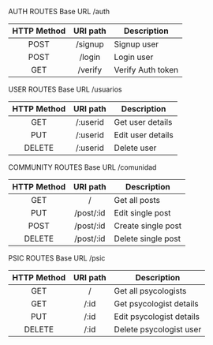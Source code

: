 AUTH ROUTES
Base URL /auth

| **HTTP Method** | **URI path** | **Description**   |
|:---------------:|:------------:|-------------------|
|       POST      | /signup      | Signup user       |
|       POST      | /login       | Login user        |
|       GET       | /verify      | Verify Auth token |



USER ROUTES
Base URL /usuarios

| **HTTP Method** | **URI path** | **Description**   |
|:---------------:|:------------:|-------------------|
|       GET       | /:userid         | Get user details  |
|       PUT       | /:userid         | Edit user details |
|      DELETE     | /:userid         | Delete user       |


COMMUNITY ROUTES
Base URL /comunidad

| **HTTP Method** | **URI path** | **Description**    |
|:---------------:|:------------:|--------------------|
|       GET       | /            | Get all posts      |
|       PUT       | /post/:id    | Edit single post   |
|       POST      | /post/:id    | Create single post |
|      DELETE     | /post/:id    | Delete single post |


PSIC ROUTES
Base URL /psic

| **HTTP Method** | **URI path** | **Description**          |
|:---------------:|:------------:|--------------------------|
|       GET       | /            | Get all psycologists     |
|       GET       | /:id         | Get psycologist details  |
|       PUT       | /:id         | Edit psycologist details |
|      DELETE     | /:id         | Delete psycologist user  |


